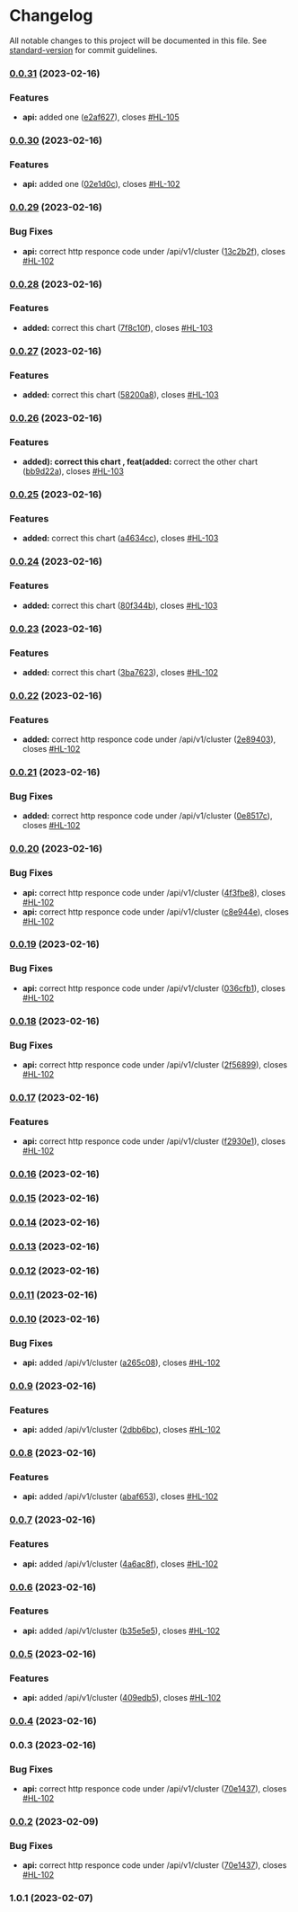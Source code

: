 # Changelog

All notable changes to this project will be documented in this file. See [standard-version](https://github.com/conventional-changelog/standard-version) for commit guidelines.

### [0.0.31](https://github.com/Gtheodoridiis/Cinema/compare/v0.0.30...v0.0.31) (2023-02-16)


### Features

* **api:** added one ([e2af627](https://github.com/Gtheodoridiis/Cinema/commit/e2af627d00a99bbea4e4c76979bb3377b88563b6)), closes [#HL-105](https://github.com/Gtheodoridiis/Cinema/issues/HL-105)

### [0.0.30](https://github.com/Gtheodoridiis/Cinema/compare/v0.0.29...v0.0.30) (2023-02-16)


### Features

* **api:** added one ([02e1d0c](https://github.com/Gtheodoridiis/Cinema/commit/02e1d0cb9496ca3c97f6273d93b0198f19cf3f08)), closes [#HL-102](https://github.com/Gtheodoridiis/Cinema/issues/HL-102)

### [0.0.29](https://github.com/Gtheodoridiis/Cinema/compare/v0.0.28...v0.0.29) (2023-02-16)


### Bug Fixes

* **api:** correct http responce code under /api/v1/cluster ([13c2b2f](https://github.com/Gtheodoridiis/Cinema/commit/13c2b2fd9c1a205f089eae279dfec3dbe4b5e500)), closes [#HL-102](https://github.com/Gtheodoridiis/Cinema/issues/HL-102)

### [0.0.28](https://github.com/Gtheodoridiis/Cinema/compare/v0.0.27...v0.0.28) (2023-02-16)


### Features

* **added:** correct this chart ([7f8c10f](https://github.com/Gtheodoridiis/Cinema/commit/7f8c10f6f435fdae009dead630c9be2d603cf4ae)), closes [#HL-103](https://github.com/Gtheodoridiis/Cinema/issues/HL-103)

### [0.0.27](https://github.com/Gtheodoridiis/Cinema/compare/v0.0.26...v0.0.27) (2023-02-16)


### Features

* **added:** correct this chart ([58200a8](https://github.com/Gtheodoridiis/Cinema/commit/58200a845269a66610bc61ed0d6ead7bda07b55a)), closes [#HL-103](https://github.com/Gtheodoridiis/Cinema/issues/HL-103)

### [0.0.26](https://github.com/Gtheodoridiis/Cinema/compare/v0.0.25...v0.0.26) (2023-02-16)


### Features

* **added): correct this chart , feat(added:** correct the other chart ([bb9d22a](https://github.com/Gtheodoridiis/Cinema/commit/bb9d22ae4f6b93e1c7594733b6c8e77a3cfc65ab)), closes [#HL-103](https://github.com/Gtheodoridiis/Cinema/issues/HL-103)

### [0.0.25](https://github.com/Gtheodoridiis/Cinema/compare/v0.0.24...v0.0.25) (2023-02-16)


### Features

* **added:** correct this chart ([a4634cc](https://github.com/Gtheodoridiis/Cinema/commit/a4634cce9b848e23de4739dc3bdef7a5f617e226)), closes [#HL-103](https://github.com/Gtheodoridiis/Cinema/issues/HL-103)

### [0.0.24](https://github.com/Gtheodoridiis/Cinema/compare/v0.0.23...v0.0.24) (2023-02-16)


### Features

* **added:** correct this chart ([80f344b](https://github.com/Gtheodoridiis/Cinema/commit/80f344b8714ddcdae669ea393e7a11064aff1701)), closes [#HL-103](https://github.com/Gtheodoridiis/Cinema/issues/HL-103)

### [0.0.23](https://github.com/Gtheodoridiis/Cinema/compare/v0.0.22...v0.0.23) (2023-02-16)


### Features

* **added:** correct this chart ([3ba7623](https://github.com/Gtheodoridiis/Cinema/commit/3ba76233ceb07cd3adf6267de9087957b3fc5644)), closes [#HL-102](https://github.com/Gtheodoridiis/Cinema/issues/HL-102)

### [0.0.22](https://github.com/Gtheodoridiis/Cinema/compare/v0.0.21...v0.0.22) (2023-02-16)


### Features

* **added:** correct http responce code under /api/v1/cluster ([2e89403](https://github.com/Gtheodoridiis/Cinema/commit/2e89403e1a3e026bdf233b3350943cd5aecf70d3)), closes [#HL-102](https://github.com/Gtheodoridiis/Cinema/issues/HL-102)

### [0.0.21](https://github.com/Gtheodoridiis/Cinema/compare/v0.0.20...v0.0.21) (2023-02-16)


### Bug Fixes

* **added:** correct http responce code under /api/v1/cluster ([0e8517c](https://github.com/Gtheodoridiis/Cinema/commit/0e8517c93484600e5d41b5b1fc7d2e0173a24fae)), closes [#HL-102](https://github.com/Gtheodoridiis/Cinema/issues/HL-102)

### [0.0.20](https://github.com/Gtheodoridiis/Cinema/compare/v0.0.19...v0.0.20) (2023-02-16)


### Bug Fixes

* **api:** correct http responce code under /api/v1/cluster ([4f3fbe8](https://github.com/Gtheodoridiis/Cinema/commit/4f3fbe8413a9172be2b742901a5bdb2adf1ffa36)), closes [#HL-102](https://github.com/Gtheodoridiis/Cinema/issues/HL-102)
* **api:** correct http responce code under /api/v1/cluster ([c8e944e](https://github.com/Gtheodoridiis/Cinema/commit/c8e944e57c32cb96d7a100292fc11c96f3265897)), closes [#HL-102](https://github.com/Gtheodoridiis/Cinema/issues/HL-102)

### [0.0.19](https://github.com/Gtheodoridiis/Cinema/compare/v0.0.18...v0.0.19) (2023-02-16)


### Bug Fixes

* **api:** correct http responce code under /api/v1/cluster ([036cfb1](https://github.com/Gtheodoridiis/Cinema/commit/036cfb15e135cc540effa56884d2d71179398738)), closes [#HL-102](https://github.com/Gtheodoridiis/Cinema/issues/HL-102)

### [0.0.18](https://github.com/Gtheodoridiis/Cinema/compare/v0.0.17...v0.0.18) (2023-02-16)


### Bug Fixes

* **api:** correct http responce code under /api/v1/cluster ([2f56899](https://github.com/Gtheodoridiis/Cinema/commit/2f568992b18d49ce1499dc32645dd75d4336153a)), closes [#HL-102](https://github.com/Gtheodoridiis/Cinema/issues/HL-102)

### [0.0.17](https://github.com/Gtheodoridiis/Cinema/compare/v0.0.16...v0.0.17) (2023-02-16)


### Features

* **api:** correct http responce code under /api/v1/cluster ([f2930e1](https://github.com/Gtheodoridiis/Cinema/commit/f2930e1d5a718078b00b41d4eae756c07517012c)), closes [#HL-102](https://github.com/Gtheodoridiis/Cinema/issues/HL-102)

### [0.0.16](https://github.com/Gtheodoridiis/Cinema/compare/v0.0.15...v0.0.16) (2023-02-16)

### [0.0.15](https://github.com/Gtheodoridiis/Cinema/compare/v0.0.14...v0.0.15) (2023-02-16)

### [0.0.14](https://github.com/Gtheodoridiis/Cinema/compare/v0.0.13...v0.0.14) (2023-02-16)

### [0.0.13](https://github.com/Gtheodoridiis/Cinema/compare/v0.0.12...v0.0.13) (2023-02-16)

### [0.0.12](https://github.com/Gtheodoridiis/Cinema/compare/v0.0.11...v0.0.12) (2023-02-16)

### [0.0.11](https://github.com/Gtheodoridiis/Cinema/compare/v0.0.10...v0.0.11) (2023-02-16)

### [0.0.10](https://github.com/Gtheodoridiis/Cinema/compare/v0.0.9...v0.0.10) (2023-02-16)


### Bug Fixes

* **api:** added  /api/v1/cluster ([a265c08](https://github.com/Gtheodoridiis/Cinema/commit/a265c087722c33d631bbe7a5fe3617d69d6a2e5e)), closes [#HL-102](https://github.com/Gtheodoridiis/Cinema/issues/HL-102)

### [0.0.9](https://github.com/Gtheodoridiis/Cinema/compare/v0.0.8...v0.0.9) (2023-02-16)


### Features

* **api:** added  /api/v1/cluster ([2dbb6bc](https://github.com/Gtheodoridiis/Cinema/commit/2dbb6bc8f1414c9bcac930c9cac7999b7968f53c)), closes [#HL-102](https://github.com/Gtheodoridiis/Cinema/issues/HL-102)

### [0.0.8](https://github.com/Gtheodoridiis/Cinema/compare/v0.0.7...v0.0.8) (2023-02-16)


### Features

* **api:** added  /api/v1/cluster ([abaf653](https://github.com/Gtheodoridiis/Cinema/commit/abaf6535bc317fa1ca4407dff3fe5aa7839d3861)), closes [#HL-102](https://github.com/Gtheodoridiis/Cinema/issues/HL-102)

### [0.0.7](https://github.com/Gtheodoridiis/Cinema/compare/v0.0.6...v0.0.7) (2023-02-16)


### Features

* **api:** added  /api/v1/cluster ([4a6ac8f](https://github.com/Gtheodoridiis/Cinema/commit/4a6ac8f4cfbf0738a6bbb00508d86bcde0f99f4c)), closes [#HL-102](https://github.com/Gtheodoridiis/Cinema/issues/HL-102)

### [0.0.6](https://github.com/Gtheodoridiis/Cinema/compare/v0.0.5...v0.0.6) (2023-02-16)


### Features

* **api:** added  /api/v1/cluster ([b35e5e5](https://github.com/Gtheodoridiis/Cinema/commit/b35e5e523fad617253491f8999f965bb3f0ec2c5)), closes [#HL-102](https://github.com/Gtheodoridiis/Cinema/issues/HL-102)

### [0.0.5](https://github.com/Gtheodoridiis/Cinema/compare/v0.0.4...v0.0.5) (2023-02-16)


### Features

* **api:** added  /api/v1/cluster ([409edb5](https://github.com/Gtheodoridiis/Cinema/commit/409edb5705c3df0efa6b28ca30e614d5ad97aa10)), closes [#HL-102](https://github.com/Gtheodoridiis/Cinema/issues/HL-102)

### [0.0.4](https://github.com/Gtheodoridiis/Cinema/compare/v0.0.3...v0.0.4) (2023-02-16)

### 0.0.3 (2023-02-16)


### Bug Fixes

* **api:** correct http responce code under /api/v1/cluster ([70e1437](https://github.com/Gtheodoridiis/Cinema/commit/70e1437f3cb88328f05b30f802f5503edd11e4cf)), closes [#HL-102](https://github.com/Gtheodoridiis/Cinema/issues/HL-102)

### [0.0.2](https://github.com/Gtheodoridiis/Cinema/compare/v1.0.1...v0.0.2) (2023-02-09)


### Bug Fixes

* **api:** correct http responce code under /api/v1/cluster ([70e1437](https://github.com/Gtheodoridiis/Cinema/commit/70e1437f3cb88328f05b30f802f5503edd11e4cf)), closes [#HL-102](https://github.com/Gtheodoridiis/Cinema/issues/HL-102)

### 1.0.1 (2023-02-07)
